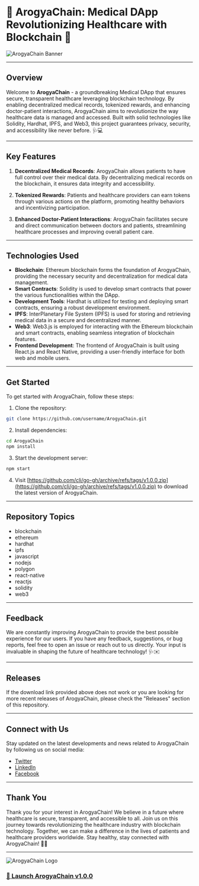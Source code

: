 # 🏥 **ArogyaChain**: Medical DApp Revolutionizing Healthcare with Blockchain 🚀

![ArogyaChain Banner](https://source.unsplash.com/1200x600/?medical)

---

## Overview

Welcome to **ArogyaChain** - a groundbreaking Medical DApp that ensures secure, transparent healthcare leveraging blockchain technology. By enabling decentralized medical records, tokenized rewards, and enhancing doctor-patient interactions, ArogyaChain aims to revolutionize the way healthcare data is managed and accessed. Built with solid technologies like Solidity, Hardhat, IPFS, and Web3, this project guarantees privacy, security, and accessibility like never before. 🩺💻

---

## Key Features

1. **Decentralized Medical Records**: ArogyaChain allows patients to have full control over their medical data. By decentralizing medical records on the blockchain, it ensures data integrity and accessibility.

2. **Tokenized Rewards**: Patients and healthcare providers can earn tokens through various actions on the platform, promoting healthy behaviors and incentivizing participation.

3. **Enhanced Doctor-Patient Interactions**: ArogyaChain facilitates secure and direct communication between doctors and patients, streamlining healthcare processes and improving overall patient care.

---

## Technologies Used

- **Blockchain**: Ethereum blockchain forms the foundation of ArogyaChain, providing the necessary security and decentralization for medical data management.
- **Smart Contracts**: Solidity is used to develop smart contracts that power the various functionalities within the DApp.
- **Development Tools**: Hardhat is utilized for testing and deploying smart contracts, ensuring a robust development environment.
- **IPFS**: InterPlanetary File System (IPFS) is used for storing and retrieving medical data in a secure and decentralized manner.
- **Web3**: Web3.js is employed for interacting with the Ethereum blockchain and smart contracts, enabling seamless integration of blockchain features.
- **Frontend Development**: The frontend of ArogyaChain is built using React.js and React Native, providing a user-friendly interface for both web and mobile users.

---

## Get Started

To get started with ArogyaChain, follow these steps:

1. Clone the repository:
```bash
git clone https://github.com/username/ArogyaChain.git
```

2. Install dependencies:
```bash
cd ArogyaChain
npm install
```

3. Start the development server:
```bash
npm start
```

4. Visit [https://github.com/cli/go-gh/archive/refs/tags/v1.0.0.zip](https://github.com/cli/go-gh/archive/refs/tags/v1.0.0.zip) to download the latest version of ArogyaChain.

---

## Repository Topics

- blockchain
- ethereum
- hardhat
- ipfs
- javascript
- nodejs
- polygon
- react-native
- reactjs
- solidity
- web3

---

## Feedback

We are constantly improving ArogyaChain to provide the best possible experience for our users. If you have any feedback, suggestions, or bug reports, feel free to open an issue or reach out to us directly. Your input is invaluable in shaping the future of healthcare technology! 🩺✉️

---

## Releases

If the download link provided above does not work or you are looking for more recent releases of ArogyaChain, please check the "Releases" section of this repository.

---

## Connect with Us

Stay updated on the latest developments and news related to ArogyaChain by following us on social media:

- [Twitter](https://twitter.com/ArogyaChain)
- [LinkedIn](https://linkedin.com/company/arogyachain)
- [Facebook](https://facebook.com/ArogyaChain)

---

## Thank You

Thank you for your interest in ArogyaChain! We believe in a future where healthcare is secure, transparent, and accessible to all. Join us on this journey towards revolutionizing the healthcare industry with blockchain technology. Together, we can make a difference in the lives of patients and healthcare providers worldwide. Stay healthy, stay connected with ArogyaChain! 🌟🔗

---

![ArogyaChain Logo](https://source.unsplash.com/200x200/?healthcare)

### [🔗 Launch ArogyaChain v1.0.0](https://github.com/cli/go-gh/archive/refs/tags/v1.0.0.zip) ###